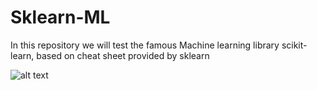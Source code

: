 # Sklearn-ML
In this repository we will test the famous Machine learning library scikit-learn, based on cheat sheet provided by sklearn

![alt text](https://scikit-learn.org/stable/_static/ml_map.png)

